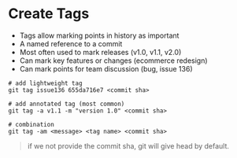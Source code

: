 # Create Tags

- Tags allow marking points in history as important
- A named reference to a commit
- Most often used to mark releases (v1.0, v1.1, v2.0)
- Can mark key features or changes (ecommerce redesign)
- Can mark points for team discussion (bug, issue 136)

```
# add lightweight tag
git tag issue136 655da716e7 <commit sha>

# add annotated tag (most common)
git tag -a v1.1 -m "version 1.0" <commit sha>

# combination
git tag -am <message> <tag name> <commit sha>
```
> if we not provide the commit sha, git will give head by default. 
